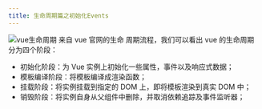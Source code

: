 ```yaml
---
title: 生命周期篇之初始化Events
---
```


![vue生命周期](http://ibadgers.cn/images/vue_life_cycle.jpg) 来自 vue 官网的生命
周期流程，我们可以看出 vue 的生命周期分为四个阶段：

-   初始化阶段：为 Vue 实例上初始化一些属性，事件以及响应式数据；
-   模板编译阶段：将模板编译成渲染函数；
-   挂载阶段：将实例挂载到指定的 DOM 上，即将模板渲染到真实 DOM 中；
-   销毁阶段：将实例自身从父组件中删除，并取消依赖追踪及事件监听器；

